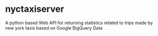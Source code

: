 # nyctaxiserver
 A python based Web API for returning statistics related to trips made by new york taxis based on Google BigQuery Data

